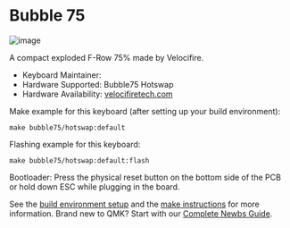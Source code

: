 # Bubble 75

![image](https://i.imgur.com/9J01bYHh.png)


A compact exploded F-Row 75% made by Velocifire.

* Keyboard Maintainer:
* Hardware Supported: Bubble75 Hotswap
* Hardware Availability: [velocifiretech.com](https://www.velocifiretech.com/collections/keyboards/products/bubble-75-premium-keyboard-kit?variant=39743137939574)

Make example for this keyboard (after setting up your build environment):

    make bubble75/hotswap:default

Flashing example for this keyboard:

    make bubble75/hotswap:default:flash
    
Bootloader: Press the physical reset button on the bottom side of the PCB or hold down ESC while plugging in the board.
    
See the [build environment setup](https://docs.qmk.fm/#/getting_started_build_tools) and the [make instructions](https://docs.qmk.fm/#/getting_started_make_guide) for more information. Brand new to QMK? Start with our [Complete Newbs Guide](https://docs.qmk.fm/#/newbs).
